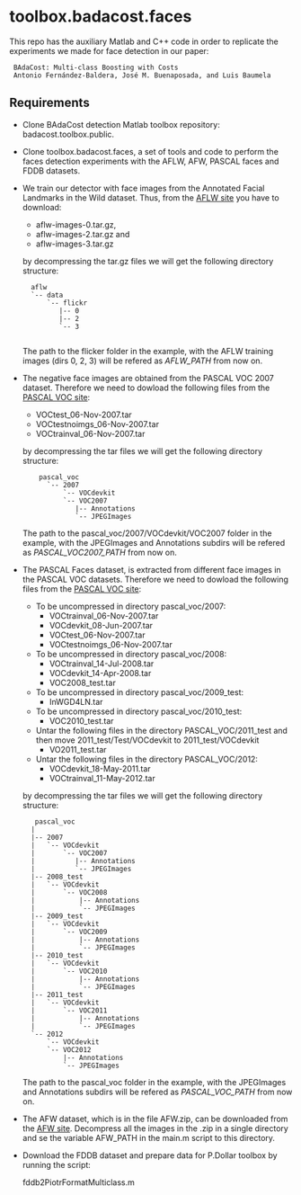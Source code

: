 # toolbox.badacost.faces

This repo has the auxiliary Matlab and C++ code in order to replicate the experiments we made for face detection in our paper:
  
     BAdaCost: Multi-class Boosting with Costs
     Antonio Fernández-Baldera, José M. Buenaposada, and Luis Baumela


## Requirements

* Clone BAdaCost detection Matlab toolbox repository: badacost.toolbox.public. 
* Clone toolbox.badacost.faces, a set of tools and code to perform the faces detection experiments with the AFLW, AFW, PASCAL faces and FDDB datasets.

* We train our detector with face images from the Annotated Facial Landmarks in the Wild dataset. Thus, from the [AFLW site](https://lrs.icg.tugraz.at/research/aflw/) you have to download:
  * aflw-images-0.tar.gz, 
  * aflw-images-2.tar.gz and 
  * aflw-images-3.tar.gz
  
  by decompressing the tar.gz files we will get the following directory structure:

  
  ```
    aflw
	`-- data
		`-- flickr
		   |-- 0
		   |-- 2
		   `-- 3
	
  ```

  The path to the flicker folder in the example, with the AFLW training images (dirs 0, 2, 3) will be refered as *AFLW_PATH* from now on.

* The negative face images are obtained from the PASCAL VOC 2007 dataset. 
  Therefore we need to dowload the following files from the [PASCAL VOC site](http://host.robots.ox.ac.uk/pascal/VOC/):
  * VOCtest_06-Nov-2007.tar
  * VOCtestnoimgs_06-Nov-2007.tar
  * VOCtrainval_06-Nov-2007.tar
  
  by decompressing the tar files we will get the following directory structure:

  
  ```
	  pascal_voc
		`-- 2007
		    `-- VOCdevkit
			`-- VOC2007
			   |-- Annotations
			   `-- JPEGImages
  ```

  The path to the pascal_voc/2007/VOCdevkit/VOC2007 folder in the example, with the JPEGImages and Annotations subdirs will be refered as *PASCAL_VOC2007_PATH* from now on.



* The PASCAL Faces dataset, is extracted from different face images in the PASCAL VOC datasets.
  Therefore we need to dowload the following files from the [PASCAL VOC site](http://host.robots.ox.ac.uk/pascal/VOC/):
  * To be uncompressed in directory pascal_voc/2007:
     * VOCtrainval_06-Nov-2007.tar
     * VOCdevkit_08-Jun-2007.tar
     * VOCtest_06-Nov-2007.tar
     * VOCtestnoimgs_06-Nov-2007.tar
  * To be uncompressed in directory pascal_voc/2008:
     * VOCtrainval_14-Jul-2008.tar
     * VOCdevkit_14-Apr-2008.tar
     * VOC2008_test.tar
  * To be uncompressed in directory pascal_voc/2009_test:
     * InWGD4LN.tar
  * To be uncompressed in directory pascal_voc/2010_test:
     * VOC2010_test.tar
  * Untar the following files in the directory PASCAL_VOC/2011_test and
    then move 2011_test/Test/VOCdevkit to 2011_test/VOCdevkit
     * VO2011_test.tar
  * Untar the following files in the directory PASCAL_VOC/2012:
    * VOCdevkit_18-May-2011.tar
    * VOCtrainval_11-May-2012.tar

  by decompressing the tar files we will get the following directory structure:

  
  ```
     pascal_voc
	|
	|-- 2007
	|   `-- VOCdevkit
	|       `-- VOC2007
	|          |-- Annotations
	|          `-- JPEGImages
	|-- 2008_test
	|   `-- VOCdevkit
	|       `-- VOC2008
	|           |-- Annotations
	|           `-- JPEGImages
	|-- 2009_test
	|   `-- VOCdevkit
	|       `-- VOC2009
	|           |-- Annotations
	|           `-- JPEGImages
	|-- 2010_test
	|   `-- VOCdevkit
	|       `-- VOC2010
	|           |-- Annotations
	|           `-- JPEGImages
	|-- 2011_test
	|   `-- VOCdevkit
	|       `-- VOC2011
	|           |-- Annotations
	|           `-- JPEGImages
	`-- 2012
	    `-- VOCdevkit
		`-- VOC2012
		    |-- Annotations
		    `-- JPEGImages
  ```

  The path to the pascal_voc folder in the example, with the JPEGImages and Annotations subdirs will be refered as *PASCAL_VOC_PATH* from now on.

* The AFW dataset, which is in the file AFW.zip, can be downloaded from the [AFW site](https://www.ics.uci.edu/~xzhu/face/). Decompress all the images in the .zip in a single directory and se the variable AFW_PATH in the main.m script to this directory.


* Download the FDDB dataset and prepare data for P.Dollar toolbox by running
   the script:

   fddb2PiotrFormatMulticlass.m 

